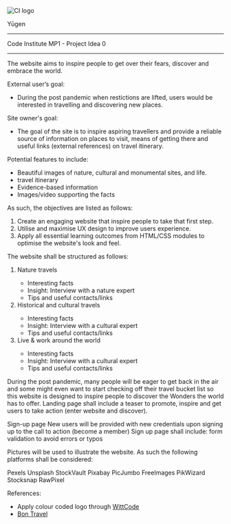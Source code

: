 ![CI logo](https://codeinstitute.s3.amazonaws.com/fullstack/ci_logo_small.png)

Yūgen
<hr>
Code Institute MP1 - Project Idea 0 
<hr>
The website aims to inspire people to get over their fears, discover and embrace the world. 

External user’s goal:
- During the post pandemic when restictions are lifted, users would be interested in travelling and discovering new places. 

Site owner's goal:
- The goal of the site is to inspire aspiring travellers and provide a reliable source of information on places to visit, means of getting there and useful links (external references) on travel itinerary. 

Potential features to include:
- Beautiful images of nature, cultural and monumental sites, and life. 
- travel itinerary
- Evidence-based information
- Images/video supporting the facts

As such, the objectives are listed as follows:
<ol>
  <li>Create an engaging website that inspire people to take that first step.</li>
  <li>Utilise and maximise UX design to improve users experience.</li>
  <li>Apply all essential learning outcomes from HTML/CSS modules to optimise the website's look and feel.</li>
</ol>

The website shall be structured as follows:
<ol>
  <li>Nature travels</li>
    <ul>
      <li>Interesting facts</li>
      <li>Insight: Interview with a nature expert</li>
      <li>Tips and useful contacts/links</li>
    </ul>
  <li>Historical and cultural travels</li>
    <ul>
      <li>Interesting facts</li>
      <li>Insight: Interview with a cultural expert</li>
      <li>Tips and useful contacts/links</li>
    </ul>
  <li>Live & work around the world</li>
     <ul>
      <li>Interesting facts</li>
      <li>Insight: Interview with a cultural expert</li>
      <li>Tips and useful contacts/links</li>
    </ul>
</ol>

During the post pandemic, many people will be eager to get back in the air and some might even want to start checking off their travel bucket list so this website is designed to inspire people to discover the Wonders the world has to offer.
Landing page shall include a teaser to promote, inspire and get users to take action (enter website and discover).

Sign-up page
New users will be provided with new credentials upon signing up to the call to action (become a member)
Sign up page shall include: form validation to avoid errors or typos

Pictures will be used to illustrate the website. As such the following platforms shall be considered:

Pexels
Unsplash
StockVault
Pixabay
PicJumbo
FreeImages
PikWizard
Stocksnap
RawPixel

References:
- Apply colour coded logo through [WittCode](https://www.youtube.com/watch?v=5EJWYUwOe3E)
- [Bon Travel](https://www.bontraveler.com/12-beautiful-foreign-words-that-describe-wanderlust/)

